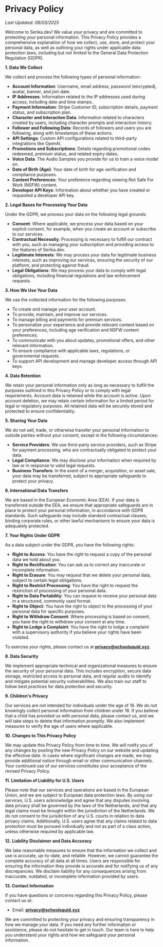 # Privacy Policy

_Last Updated: 08/03/2025_

Welcome to Serika.dev! We value your privacy and are committed to protecting your personal information. This Privacy Policy provides a comprehensive explanation of how we collect, use, store, and protect your personal data, as well as outlining your rights under applicable data protection laws, including but not limited to the General Data Protection Regulation (GDPR).

**1. Data We Collect**

We collect and process the following types of personal information:

- **Account Information**: Username, email address, password (encrypted), avatar, banner, and join date.
- **IP Addresses**: Information related to the IP addresses used during access, including date and time stamps.
- **Payment Information**: Stripe Customer ID, subscription details, payment status, and subscription plan.
- **Character and Interaction Data**: Information related to characters created by users, including character prompts and interaction history.
- **Follower and Following Data**: Records of followers and users you are following, along with timestamps of these actions.
- **API Settings**: Custom API configurations related to third-party integrations like OpenAI.
- **Promotions and Subscriptions**: Details regarding promotional codes redeemed, premium status, and related expiry dates.
- **Voice Data**: The Audio Samples you provide for us to train a voice model on.
- **Date of Birth (Age)**: Your date of birth for age verification and compliance purposes.
- **Content Preferences**: Your preference regarding viewing Not Safe For Work (NSFW) content.
- **Developer API Keys**: Information about whether you have created or requested a developer API key.

**2. Legal Bases for Processing Your Data**

Under the GDPR, we process your data on the following legal grounds:

- **Consent**: Where applicable, we process your data based on your explicit consent, for example, when you create an account or subscribe to our services.
- **Contractual Necessity**: Processing is necessary to fulfill our contract with you, such as managing your subscription and providing access to the features of Serika.dev.
- **Legitimate Interests**: We may process your data for legitimate business interests, such as improving our services, ensuring the security of our platform, and protecting against fraud.
- **Legal Obligations**: We may process your data to comply with legal obligations, including financial regulations and law enforcement requests.

**3. How We Use Your Data**

We use the collected information for the following purposes:

- To create and manage your user account.
- To provide, maintain, and improve our services.
- To manage billing and payments for premium services.
- To personalize your experience and provide relevant content based on your preferences, including age verification and NSFW content preferences.
- To communicate with you about updates, promotional offers, and other relevant information.
- To ensure compliance with applicable laws, regulations, or governmental requests.
- To support API development and manage developer access through API keys.

**4. Data Retention**

We retain your personal information only as long as necessary to fulfill the purposes outlined in this Privacy Policy or to comply with legal requirements. Account data is retained while the account is active. Upon account deletion, we may retain certain information for a limited period for legal or regulatory purposes. All retained data will be securely stored and protected to ensure confidentiality.

**5. Sharing Your Data**

We do not sell, trade, or otherwise transfer your personal information to outside parties without your consent, except in the following circumstances:

- **Service Providers**: We use third-party service providers, such as Stripe for payment processing, who are contractually obligated to protect your data.
- **Legal Compliance**: We may disclose your information when required by law or in response to valid legal requests.
- **Business Transfers**: In the event of a merger, acquisition, or asset sale, your data may be transferred, subject to appropriate safeguards to protect your privacy.

**6. International Data Transfers**

We are based in the European Economic Area (EEA). If your data is transferred outside the EEA, we ensure that appropriate safeguards are in place to protect your personal information, in accordance with GDPR standards. Such safeguards may include standard contractual clauses, binding corporate rules, or other lawful mechanisms to ensure your data is adequately protected.

**7. Your Rights Under GDPR**

As a data subject under the GDPR, you have the following rights:

- **Right to Access**: You have the right to request a copy of the personal data we hold about you.
- **Right to Rectification**: You can ask us to correct any inaccurate or incomplete information.
- **Right to Erasure**: You may request that we delete your personal data, subject to certain legal obligations.
- **Right to Restrict Processing**: You have the right to request the restriction of processing of your personal data.
- **Right to Data Portability**: You can request to receive your personal data in a structured, commonly used format.
- **Right to Object**: You have the right to object to the processing of your personal data for specific purposes.
- **Right to Withdraw Consent**: Where processing is based on consent, you have the right to withdraw your consent at any time.
- **Right to Lodge a Complaint**: You have the right to lodge a complaint with a supervisory authority if you believe your rights have been violated.

To exercise your rights, please contact us at **privacy@schoolsquid.xyz**.

**8. Data Security**

We implement appropriate technical and organizational measures to ensure the security of your personal data. This includes encryption, secure data storage, restricted access to personal data, and regular audits to identify and mitigate potential security vulnerabilities. We also train our staff to follow best practices for data protection and security.

**9. Children's Privacy**

Our services are not intended for individuals under the age of 16. We do not knowingly collect personal information from children under 16. If you believe that a child has provided us with personal data, please contact us, and we will take steps to delete that information promptly. We also implement measures to verify the age of users where applicable.

**10. Changes to This Privacy Policy**

We may update this Privacy Policy from time to time. We will notify you of any changes by posting the new Privacy Policy on our website and updating the effective date. In cases where significant changes are made, we may provide additional notice through email or other communication channels. Your continued use of our services constitutes your acceptance of the revised Privacy Policy.

**11. Limitation of Liability for U.S. Users**

Please note that our services and operations are based in the European Union, and we are subject to European data protection laws. By using our services, U.S. users acknowledge and agree that any disputes involving data privacy shall be governed by the laws of the Netherlands, and that any legal claims must be brought within the jurisdiction of the Netherlands. We do not consent to the jurisdiction of any U.S. courts in relation to data privacy claims. Additionally, U.S. users agree that any claims related to data protection must be pursued individually and not as part of a class action, unless otherwise required by applicable law.

**12. Liability Disclaimer and Data Accuracy**

We take reasonable measures to ensure that the information we collect and use is accurate, up-to-date, and reliable. However, we cannot guarantee the complete accuracy of all data at all times. Users are responsible for ensuring the information they provide is accurate and for notifying us of any discrepancies. We disclaim liability for any consequences arising from inaccurate, outdated, or incomplete information provided by users.

**13. Contact Information**

If you have questions or concerns regarding this Privacy Policy, please contact us at:

- Email: **privacy@schoolsquid.xyz**

We are committed to protecting your privacy and ensuring transparency in how we manage your data. If you need any further information or assistance, please do not hesitate to get in touch. Our team is here to help you understand your rights and how we safeguard your personal information.

